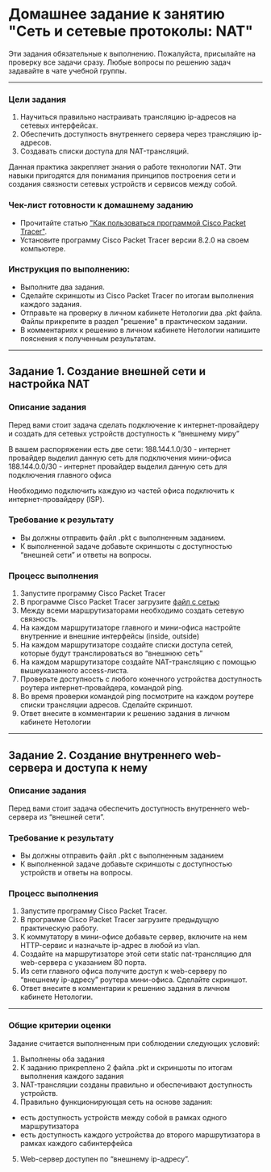 # Домашнее задание к занятию "Сеть и сетевые протоколы: NAT"
 
Эти задания обязательные к выполнению. Пожалуйста, присылайте на проверку все задачи сразу. Любые вопросы по решению задач задавайте в чате учебной группы.

---
### Цели задания
1. Научиться правильно настраивать трансляцию ip-адресов на сетевых интерфейсах.
2. Обеспечить доступность внутреннего сервера через трансляцию ip-адресов.
3. Создавать списки доступа для NAT-трансляций.

Данная практика закрепляет знания о работе технологии NAT. Эти навыки пригодятся для понимания принципов построения сети и создания связности сетевых устройств и сервисов между собой.

### Чек-лист готовности к домашнему заданию
- Прочитайте статью ["Как пользоваться программой Cisco Packet Tracer"](https://pc.ru/articles/osnovy-raboty-s-cisco-packet-tracer).
- Установите программу Cisco Packet Tracer версии 8.2.0 на своем компьютере.

### Инструкция по выполнению: 
- Выполните два задания.
- Сделайте скриншоты из Cisco Packet Tracer по итогам выполнения каждого задания.
- Отправьте на проверку в личном кабинете Нетологии два .pkt файла. Файлы прикрепите в раздел "решение" в практическом задании.
- В комментариях к решению в личном кабинете Нетологии напишите пояснения к полученным результатам. 
---

## Задание 1. Создание внешней сети и настройка NAT

### Описание задания
Перед вами стоит задача сделать подключение к интернет-провайдеру и создать для сетевых устройств доступность к “внешнему миру”

В вашем распоряжении есть две сети:
188.144.1.0/30 - интернет провайдер выделил данную сеть для подключения мини-офиса
188.144.0.0/30 - интернет провайдер выделил данную сеть для подключения  главного офиса

Необходимо подключить каждую из частей офиса подключить к интернет-провайдеру (ISP).

### Требование к результату
- Вы должны отправить файл .pkt с выполненным заданием. 
- К выполненной задаче добавьте скриншоты с доступностью “внешней сети” и ответы на вопросы.

### Процесс выполнения
1. Запустите программу Cisco Packet Tracer
2. В программе Cisco Packet Tracer загрузите [файл с сетью](https://github.com/netology-code/snet-homeworks/blob/snet-22/NAT-1%20(8.2.0).pkt)
3. Между всеми маршрутизаторами необходимо создать сетевую связность.
4. На каждом маршрутизаторе главного и мини-офиса настройте внутренние и внешние интерфейсы (inside, outside)
5. На каждом маршрутизаторе создайте списки доступа сетей, которые будут транслироваться во “внешнюю сеть”
6. На каждом маршрутизаторе создайте NAT-трансляцию с помощью вышеуказанного access-листа.
7. Проверьте доступность с любого конечного устройства доступность роутера интернет-провайдера, командой ping.
8. Во время проверки командой ping посмотрите на каждом роутере списки трансляции адресов. Сделайте скриншот.
9. Ответ внесите в комментарии к решению задания в личном кабинете Нетологии

--- 
 
## Задание 2. Создание внутреннего web-сервера и доступа к нему 

### Описание задания
Перед вами стоит задача обеспечить доступность внутреннего web-сервера из “внешней сети”. 

### Требование к результату
- Вы должны отправить файл .pkt с выполненным заданием
- К выполненной задаче добавьте скриншоты с доступностью устройств и ответы на вопросы.

### Процесс выполнения
1. Запустите программу Cisco Packet Tracer.
2. В программе Cisco Packet Tracer загрузите предыдущую практическую работу.
3. К коммутатору в мини-офисе добавьте сервер, включите на нем HTTP-сервис и назначьте ip-адрес в любой из vlan.
4. Создайте на маршрутизаторе этой сети static nat-трансляцию для web-сервера с указанием 80 порта.
5. Из сети главного офиса получите доступ к web-серверу по “внешнему ip-адресу” роутера мини-офиса. Сделайте скриншот.
6. Ответ внесите в комментарии к решению задания в личном кабинете Нетологии.
 
---

### Общие критерии оценки

Задание считается выполненным при соблюдении следующих условий:
1. Выполнены оба задания
2. К заданию прикреплено 2 файла .pkt и скриншоты по итогам выполнения каждого задания
3. NAT-трансляции созданы правильно и обеспечивают доступность устройств.
4. Правильно функционирующая сеть на основе задания:
- есть доступность устройств между собой в рамках одного маршрутизатора
- есть доступность каждого устройства до второго маршрутизатора в рамках каждого сабинтерфейса
5. Web-сервер доступен по “внешнему ip-адресу”.

 
 
 
